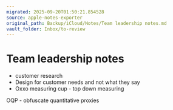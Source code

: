 ```yaml
---
migrated: 2025-09-20T01:50:21.854528
source: apple-notes-exporter
original_path: Backup/iCloud/Notes/Team leadership notes.md
vault_folder: Inbox/to-review
---
```

# Team leadership notes

- customer research 
- Design for customer needs and not what they say
- Oxxo measuring cup - top down measuring 

OQP - 
obfuscate quantitative proxies 
